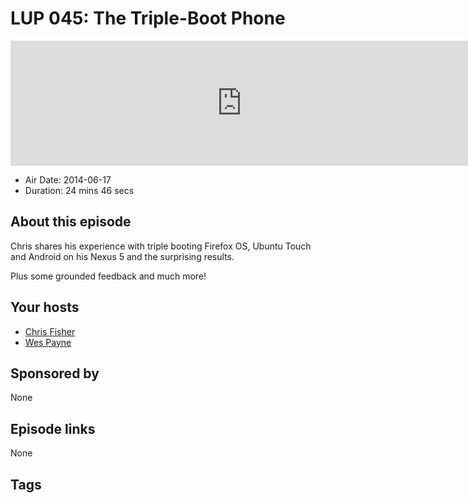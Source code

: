 # LUP 045: The Triple-Boot Phone

<iframe src="https://player.fireside.fm/v2/RUkczH-V+7_yAUkTD?theme=dark" width="740" height="200" frameborder="0" scrolling="no"></iframe>

* Air Date: 2014-06-17
* Duration: 24 mins 46 secs

## About this episode

Chris shares his experience with triple booting Firefox OS, Ubuntu Touch and Android on his Nexus 5 and the surprising results. 

Plus some grounded feedback and much more!

## Your hosts
* [Chris Fisher](https://linuxunplugged.com/hosts/chrislas)
* [Wes Payne](https://linuxunplugged.com/hosts/wes)

## Sponsored by

None



## Episode links

None



## Tags

